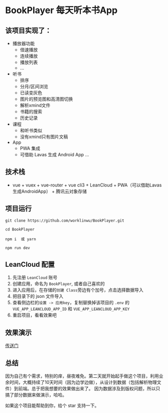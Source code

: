 # BookPlayer 每天听本书App

## 该项目实现了：
- 播放器功能
  - 倍速播放
  - 连续播放
  - 播放列表
  - ...
- 听书
  - 排序
  - 分月/区间浏览
  - 已读变灰色
  - 图片的预览图和高清图切换
  - 解析xmind文件
  - 书籍的搜索
  - 历史记录
- 课程
  - 和听书类似
  - 没有xmind只有图片文稿
- App
  - PWA 集成
  - 可借助 Lavas 生成 Android App
...

## 技术栈

- vue + vuex + vue-router + vue cli3 + LeanCloud + PWA（可以借助Lavas生成AndroidApp） + 腾讯云对象存储

## 项目运行
```
git clone https://github.com/worklinwu/BookPlayer.git

cd BookPlayer

npm i  或 yarn

npm run dev
```

## LeanCloud 配置

1. 先注册 `LeanCloud` 账号
2. 创建应用，命名为 `BookPlayer`, 或者自己喜欢的
3. 进入应用后，在存储的`创建 Class`旁边有个加号，点击选择数据导入
4. 把目录下的 json 文件导入
5. 查看侧边栏的`设置 -> 应用key`，复制替换掉该项目的 `.env` 的 `VUE_APP_LEANCLOUD_APP_ID` 和 `VUE_APP_LEANCLOUD_APP_KEY`
6. 重启项目，看看效果吧

## 效果演示
[传送门](https://book-player-preview.leanapp.cn/)

## 总结
因为自己有个需求，特别的痒，昼夜难免。第二天就开始起手做这个项目，利用业余时间，大概持续了10天时间（因为边学边做），从设计到数据（包括解析物理文件）到前端。总于把我想要的效果做出来了。
因为数据涉及到版权问题，所以只搞了部分数据来做演示，哈哈。

如果这个项目能帮助到你，给个 star 支持一下。
